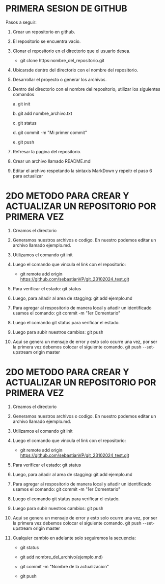 # **PRIMERA SESION DE GITHUB**

Pasos a seguir:

1. Crear un repositorio en github.
2. El repositorio se encuentra vacio.
3. Clonar el repositorio en el directorio que el usuario desea.

    *  git clone   https:nombre_del_repositorio.git

4. Ubicarsde dentro del directorio con el nombre del repositorio.
5. Desarrollar el proyecto o generar los archivos.
6. Dentro del directorio con el nombre del repositorio, utilizar los siguientes comandos

    a.  git init 

    b.  git add  nombre_archivo.txt

    c.  git status

    d.  git commit -m "Mi primer commit"

    e.  git push

7. Refresar la pagina del repositorio.
8. Crear un archivo llamado README.md
9. Editar el archivo respetando la sintaxis MarkDown y repeitr el paso 6 para actualizar

# 2DO METODO PARA CREAR Y ACTUALIZAR UN REPOSITORIO POR PRIMERA VEZ

1. Creamos el directorio
2. Generamos nuestros archivos o codigo. En nuestro podemos editar un archivo llamado ejemplo.md.
3. Utilizamos el comando git init
4. Luego el comando que vincula el link con el repositorio:
    *  git remote add origin https://github.com/sebastianVP/git_23102024_test.git

5. Para verificar el estado: git status
6. Luego, para añadir al area de stagging: git add ejemplo.md
7. Para agregar al respositorio de manera local y añadir un identificado usamos el comando:
git commit -m "1er Comentario"
8. Luego el comando git status para verificar el estado.
9. Luego para subir nuestros cambios: git push
10. Aqui se genera un mensaje de error y esto solo ocurre una vez, por ser la primera vez debemos colocar el siguiente comando.
 git push --set-upstream origin master

# 2DO METODO PARA CREAR Y ACTUALIZAR UN REPOSITORIO POR PRIMERA VEZ

1. Creamos el directorio
2. Generamos nuestros archivos o codigo. En nuestro podemos editar un archivo llamado ejemplo.md.
3. Utilizamos el comando git init
4. Luego el comando que vincula el link con el repositorio:
    *  git remote add origin https://github.com/sebastianVP/git_23102024_test.git

5. Para verificar el estado: git status
6. Luego, para añadir al area de stagging: git add ejemplo.md
7. Para agregar al respositorio de manera local y añadir un identificado usamos el comando:
git commit -m "1er Comentario"
8. Luego el comando git status para verificar el estado.
9. Luego para subir nuestros cambios: git push
10. Aqui se genera un mensaje de error y esto solo ocurre una vez, por ser la primera vez debemos colocar el siguiente comando.
 git push --set-upstream origin master

11. Cualquier cambio en adelante solo seguiremos la secuencia:

    * git status

    * git add nombre_del_archivo(ejemplo.md)

    * git commit -m "Nombre de la actualizacion"

    * git push

